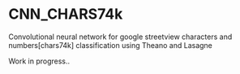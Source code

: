 # CNN_CHARS74k
Convolutional neural network for google streetview characters and numbers[chars74k] classification using Theano and Lasagne


Work in progress.. 
